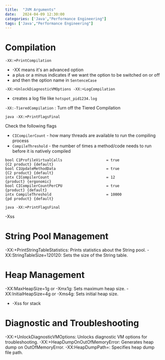 ```yaml
---
title:  "JVM Arguments"
date:   2024-04-09 12:30:00
categories: ['Java',"Performance Engineering"]
tags: ['Java',"Performance Engineering"]
---
```




# Compilation

`-XX:+PrintCompilation`

* -XX means it's an advanced option
* a plus or a minus indicates if we want the option to be switched on or off
* and then the option name in `SentenceCase`


`-XX:+UnlockDiagnosticVMOptions -XX:+LogCompilation`
* creates a log file like `hotspot_pid1234.log`


`-XX:-TieredCompilation` : Turn off the Tiered Compilation


```shell
java -XX:+PrintFlagsFinal
```
Check the following flags

- `CICompilerCount` -  how many threads are available to run the compiling process
- `CompileThreshold` - the number of times a method/code needs to run before it is natively compiled
```log
bool C1ProfileVirtualCalls                    = true                                   {C2 product} {default}
bool C1UpdateMethodData                       = true                                   {C2 product} {default}
intx CICompilerCount                          = 12                                        {product} {ergonomic}
bool CICompilerCountPerCPU                    = true                                      {product} {default}
intx CompileThreshold                         = 10000                                  {pd product} {default}
```

```shell
java -XX:+PrintFlagsFinal
```
-Xss 



# String Pool Management
-XX:+PrintStringTableStatistics: Prints statistics about the String pool.
-XX:StringTableSize=120120: Sets the size of the String table.

# Heap Management
-XX:MaxHeapSize=1g or -Xmx1g: Sets maximum heap size.
-XX:InitialHeapSize=4g or -Xms4g: Sets initial heap size.
- -Xss for stack

# Diagnostic and Troubleshooting
-XX:+UnlockDiagnosticVMOptions: Unlocks diagnostic VM options for troubleshooting.
-XX:+HeapDumpOnOutOfMemoryError: Generates heap dump on OutOfMemoryError.
-XX:HeapDumpPath=<path>: Specifies heap dump file path.
